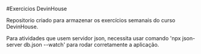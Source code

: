 #Exercicios DevinHouse

Repositorio criado para armazenar os exercícios semanais do  curso DevinHouse.

Para atividades que usem servidor json, necessita usar comando
'npx json-server db.json --watch'
para rodar corretamente a aplicação.
